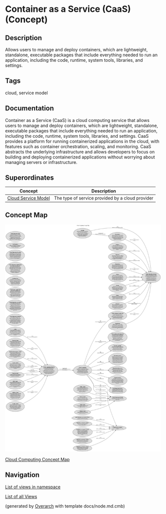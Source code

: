 
# Container as a Service (CaaS) (Concept)
## Description
Allows users to manage and deploy containers, which are lightweight, standalone, executable packages that include everything needed to run an application, including the code, runtime, system tools, libraries, and settings.


## Tags
cloud, service model

## Documentation
Container as a Service (CaaS) is a cloud computing service that allows users to
manage and deploy containers, which are lightweight, standalone, executable
packages that include everything needed to run an application,
including the code, runtime, system tools, libraries, and settings.
CaaS provides a platform for running containerized applications in the cloud,
with features such as container orchestration, scaling, and monitoring.
CaaS abstracts the underlying infrastructure and allows developers to focus on
building and deploying containerized applications without worrying about managing
servers or infrastructure.
## Superordinates
| Concept | Description |
|---|---|
| [Cloud Service Model](../../software-development/cloud/cloud-service-model.md)| The type of service provided by a cloud provider |

## Concept Map
![Cloud Computing Concept Map](../../software-development/cloud/concept-view.png)

[Cloud Computing Concept Map](../../software-development/cloud/concept-view.md)


## Navigation
[List of views in namespace](./views-in-namespace.md)

[List of all Views](../../views.md)


(generated by [Overarch](https://github.com/soulspace-org/overarch) with template docs/node.md.cmb)
